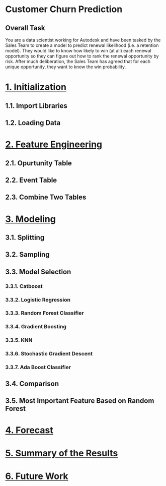 # Customer Churn Prediction

## Overall Task
You are a data scientist working for Autodesk and have been tasked by the Sales Team to create a model to predict renewal likelihood (i.e. a retention model). They would like to know how likely to win (at all) each renewal opportunity so they can figure out how to rank the renewal opportunity by risk. After much deliberation, the Sales Team has agreed that for each unique opportunity, they want to know the win probability.



# [1. Initialization](https://github.com/91104311/Portfolio/blob/main/Customer%20Churn%20Prediction/1.%20Initialization%20-%20Customer%20Churn%20Prediction.ipynb)

## 1.1. Import Libraries
## 1.2. Loading Data

# [2. Feature Engineering](https://github.com/91104311/Portfolio/blob/main/Customer%20Churn%20Prediction/2.%20Feature%20Engineering%20-%20Customer%20Churn%20Prediction.ipynb)

## 2.1. Opurtunity Table
## 2.2. Event Table
## 2.3. Combine Two Tables


# [3. Modeling](https://github.com/91104311/Portfolio/blob/main/Customer%20Churn%20Prediction/3.%20Modeling%20-%20Customer%20Churn%20Prediction.ipynb)

## 3.1. Splitting
## 3.2. Sampling
## 3.3. Model Selection
### 3.3.1. Catboost
### 3.3.2. Logistic Regression
### 3.3.3. Random Forest Classifier
### 3.3.4. Gradient Boosting
### 3.3.5. KNN
### 3.3.6. Stochastic Gradient Descent
### 3.3.7. Ada Boost Classifier
## 3.4. Comparison
## 3.5. Most Important Feature Based on Random Forest

# [4. Forecast](https://github.com/91104311/Portfolio/blob/main/Customer%20Churn%20Prediction/4.%20Forecast%20-%20Customer%20Churn%20Prediction.ipynb)

# [5. Summary of the Results](https://github.com/91104311/Portfolio/blob/main/Customer%20Churn%20Prediction/Summary%20of%20the%20Results.pdf)

# [6. Future Work](https://github.com/91104311/Portfolio/blob/main/Customer%20Churn%20Prediction/5.%20Future%20Work%20-%20Customer%20Churn%20Prediction.ipynb)
